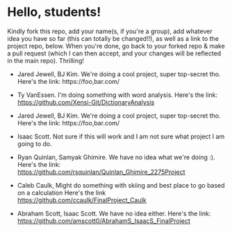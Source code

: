 # Hello, students! 
Kindly fork this repo, add your name(s, if you're a group), add whatever idea you have so far (this can totally be changed!!), as well as a link to the project repo, below.
When you're done, go back to your forked repo & make a pull request (which I can then accept, and your changes will be reflected in the main repo). Thrilling!


* Jared Jewell, BJ Kim. We're doing a cool project, super top-secret tho. Here's the link: https://foo,bar.com/  

* Ty VanEssen. I'm doing something with word analysis. Here's the link: https://github.com/Xensi-Git/DictionaryAnalysis

* Jared Jewell, BJ Kim. We're doing a cool project, super top-secret tho. Here's the link: https://foo,bar.com/

* Isaac Scott. Not sure if this will work and I am not sure what project I am going to do.

* Ryan Quinlan, Samyak Ghimire. We have no idea what we're doing :). Here's the link: https://github.com/rsquinlan/Quinlan_Ghimire_2275Project

* Caleb Caulk, Might do something with skiing and best place to go based on a calculation Here's the link https://github.com/ccaulk/FinalProject_Caulk

* Abraham Scott, Isaac Scott. We have no idea either. Here's the link: https://github.com/amscott0/AbrahamS_IsaacS_FinalProject

